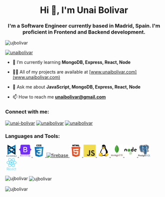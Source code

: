 <h1 align="center">Hi 👋, I'm Unai Bolivar</h1>
<h3 align="center">I'm a Software Engineer currently based in Madrid, Spain. I'm proficient in Frontend and Backend development.</h3>

<p align="left"> <img src="https://komarev.com/ghpvc/?username=ujbolivar&label=Profile%20views&color=0e75b6&style=flat" alt="ujbolivar" /> </p>

<p align="left"> <a href="https://twitter.com/unaibolivar" target="blank"><img src="https://img.shields.io/twitter/follow/unaibolivar?logo=twitter&style=for-the-badge" alt="unaibolivar" /></a> </p>

- 🌱 I’m currently learning **MongoDB, Express, React, Node**

- 👨‍💻 All of my projects are available at [www.unaibolivar.com](www.unaibolivar.com)

- 💬 Ask me about **JavaScript, MongoDB, Express, React, Node**

- 📫 How to reach me **unaibolivar@gmail.com**

<h3 align="left">Connect with me:</h3>
<p align="left">
<a href="https://codepen.io/unai-bolivar" target="blank"><img align="center" src="https://cdn.jsdelivr.net/npm/simple-icons@3.0.1/icons/codepen.svg" alt="unai-bolivar" height="30" width="40" /></a>
<a href="https://twitter.com/unaibolivar" target="blank"><img align="center" src="https://cdn.jsdelivr.net/npm/simple-icons@3.0.1/icons/twitter.svg" alt="unaibolivar" height="30" width="40" /></a>
<a href="https://linkedin.com/in/unaibolivar" target="blank"><img align="center" src="https://cdn.jsdelivr.net/npm/simple-icons@3.0.1/icons/linkedin.svg" alt="unaibolivar" height="30" width="40" /></a>
</p>

<h3 align="left">Languages and Tools:</h3>
<p align="left"> <a href="https://backbonejs.org" target="_blank"> <img src="https://raw.githubusercontent.com/devicons/devicon/master/icons/backbonejs/backbonejs-original-wordmark.svg" alt="backbonejs" width="40" height="40"/> </a> <a href="https://getbootstrap.com" target="_blank"> <img src="https://raw.githubusercontent.com/devicons/devicon/master/icons/bootstrap/bootstrap-plain-wordmark.svg" alt="bootstrap" width="40" height="40"/> </a> <a href="https://www.w3schools.com/css/" target="_blank"> <img src="https://raw.githubusercontent.com/devicons/devicon/master/icons/css3/css3-original-wordmark.svg" alt="css3" width="40" height="40"/> </a> <a href="https://firebase.google.com/" target="_blank"> <img src="https://www.vectorlogo.zone/logos/firebase/firebase-icon.svg" alt="firebase" width="40" height="40"/> </a> <a href="https://www.w3.org/html/" target="_blank"> <img src="https://raw.githubusercontent.com/devicons/devicon/master/icons/html5/html5-original-wordmark.svg" alt="html5" width="40" height="40"/> </a> <a href="https://developer.mozilla.org/en-US/docs/Web/JavaScript" target="_blank"> <img src="https://raw.githubusercontent.com/devicons/devicon/master/icons/javascript/javascript-original.svg" alt="javascript" width="40" height="40"/> </a> <a href="https://www.linux.org/" target="_blank"> <img src="https://raw.githubusercontent.com/devicons/devicon/master/icons/linux/linux-original.svg" alt="linux" width="40" height="40"/> </a> <a href="https://www.mongodb.com/" target="_blank"> <img src="https://raw.githubusercontent.com/devicons/devicon/master/icons/mongodb/mongodb-original-wordmark.svg" alt="mongodb" width="40" height="40"/> </a> <a href="https://nodejs.org" target="_blank"> <img src="https://raw.githubusercontent.com/devicons/devicon/master/icons/nodejs/nodejs-original-wordmark.svg" alt="nodejs" width="40" height="40"/> </a> <a href="https://www.postgresql.org" target="_blank"> <img src="https://raw.githubusercontent.com/devicons/devicon/master/icons/postgresql/postgresql-original-wordmark.svg" alt="postgresql" width="40" height="40"/> </a> <a href="https://reactjs.org/" target="_blank"> <img src="https://raw.githubusercontent.com/devicons/devicon/master/icons/react/react-original-wordmark.svg" alt="react" width="40" height="40"/> </a> </p>

<p><img align="left" src="https://github-readme-stats.vercel.app/api/top-langs?username=ujbolivar&show_icons=true&locale=en&layout=compact" alt="ujbolivar" /></p>

<p>&nbsp;<img align="center" src="https://github-readme-stats.vercel.app/api?username=ujbolivar&show_icons=true&locale=en" alt="ujbolivar" /></p>

<p><img align="center" src="https://github-readme-streak-stats.herokuapp.com/?user=ujbolivar&" alt="ujbolivar" /></p>

